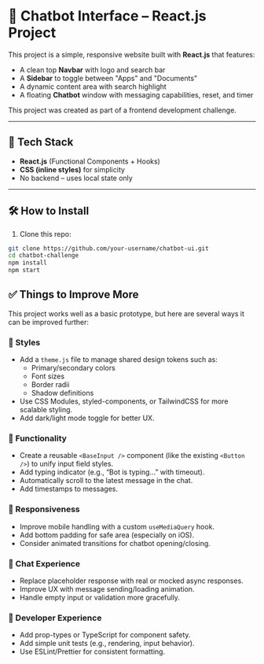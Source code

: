 # 🧠 Chatbot Interface – React.js Project

This project is a simple, responsive website built with **React.js** that features:

- A clean top **Navbar** with logo and search bar
- A **Sidebar** to toggle between "Apps" and "Documents"
- A dynamic content area with search highlight
- A floating **Chatbot** window with messaging capabilities, reset, and timer

This project was created as part of a frontend development challenge.

---

## 🚀 Tech Stack

- **React.js** (Functional Components + Hooks)
- **CSS (inline styles)** for simplicity
- No backend – uses local state only

---

## 🛠️ How to Install

1. Clone this repo:

```bash
git clone https://github.com/your-username/chatbot-ui.git
cd chatbot-challenge
npm install
npm start
```

## ✅ Things to Improve More

This project works well as a basic prototype, but here are several ways it can be improved further:

### 🎨 Styles

- Add a `theme.js` file to manage shared design tokens such as:
  - Primary/secondary colors
  - Font sizes
  - Border radii
  - Shadow definitions
- Use CSS Modules, styled-components, or TailwindCSS for more scalable styling.
- Add dark/light mode toggle for better UX.

### 🧩 Functionality

- Create a reusable `<BaseInput />` component (like the existing `<Button />`) to unify input field styles.
- Add typing indicator (e.g., “Bot is typing...” with timeout).
- Automatically scroll to the latest message in the chat.
- Add timestamps to messages.

### 📱 Responsiveness

- Improve mobile handling with a custom `useMediaQuery` hook.
- Add bottom padding for safe area (especially on iOS).
- Consider animated transitions for chatbot opening/closing.

### 💬 Chat Experience

- Replace placeholder response with real or mocked async responses.
- Improve UX with message sending/loading animation.
- Handle empty input or validation more gracefully.

### 🧪 Developer Experience

- Add prop-types or TypeScript for component safety.
- Add simple unit tests (e.g., rendering, input behavior).
- Use ESLint/Prettier for consistent formatting.
